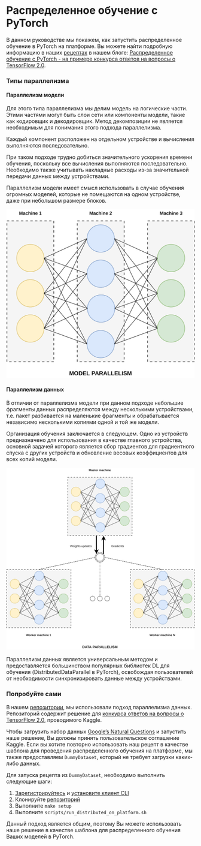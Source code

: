 # Распределенное обучение c PyTorch

В данном руководстве мы покажем, как запустить распределенное обучение в PyTorch на платформе. Вы можете найти подробную информацию в наших [рецептах](https://github.com/neuromation/ml-recipe-distributed-pytorch) в нашем блоге: [Распределенное обучение с PyTorch - на примере конкурса ответов на вопросы о TensorFlow 2.0](https://blog.neu.ro/blog/distributed-training-in-pytorch-using-an-example-from-the-tensorflow-2-0-question-answering-competition/).

### Типы параллелизма

#### Параллелизм модели

Для этого типа параллелизма мы делим модель на логические части. Этими частями могут быть слои сети или компоненты модели, такие как кодировщик и декодировщик. Метод декомпозиции не является необходимым для понимания этого подхода параллелизма.

Каждый компонент расположен на отдельном устройстве и вычисления выполняются последовательно.

При таком подходе трудно добиться значительного ускорения времени обучения, поскольку все вычисления выполняются последовательно. Необходимо также учитывать накладные расходы из-за значительной передачи данных между устройствами.

Параллелизм модели имеет смысл использовать в случае обучения огромных моделей, которые не помещаются на одном устройстве, даже при небольшом размере блоков.

![&#x41F;&#x430;&#x440;&#x430;&#x43B;&#x43B;&#x435;&#x43B;&#x438;&#x437;&#x43C; &#x43C;&#x43E;&#x434;&#x435;&#x43B;&#x438;](../.gitbook/assets/mp.png)

#### Параллелизм данных

В отличии от параллелизма модели при данном подходе небольшие фрагменты данных распределяются между несколькими устройствами, т.е. пакет разбивается на маленькие фрагменты и обрабатывается независимо несколькими копиями одной и той же модели.

Организация обучения заключается в следующем. Одно из устройств предназначено для использования в качестве главного устройства, основной задачей которого является сбор градиентов для градиентного спуска с других устройств и обновление весовых коэффициентов для всех копий модели.

![&#x41F;&#x430;&#x440;&#x430;&#x43B;&#x43B;&#x435;&#x43B;&#x438;&#x437;&#x43C; &#x434;&#x430;&#x43D;&#x43D;&#x44B;&#x445;](../.gitbook/assets/dp.png)

Параллелизм данных является универсальным методом и предоставляется большинством популярных библиотек DL для обучения \(DistributedDataParallel в PyTorch\), освобождая пользователей от необходимости синхронизировать данные между устройствами.

### Попробуйте сами

В нашем [репозитории](https://github.com/neuromation/ml-recipe-distributed-pytorch), мы использовали подход параллелизма данных. Репозиторий содержит решение для [конкурса ответов на вопросы о TensorFlow 2.0](https://www.kaggle.com/c/tensorflow2-question-answering), проводимого Kaggle.

Чтобы загрузить набор данных [Google’s Natural Questions](https://ai.google.com/research/NaturalQuestions/dataset) и запустить наше решение, Вы должны принять пользовательское соглашение Kaggle. Если вы хотите повторно использовать наш рецепт в качестве шаблона для проведения распределенного обучения на платформе, мы также предоставляем `DummyDataset`, который не требует загрузки каких-либо данных.

Для запуска рецепта из `DummyDataset`, необходимо выполнить следующие шаги:

1. [Зарегистрируйтесь](https://neu.ro/) и [установите клиент CLI](https://docs.neu.ro/getting-started#installing-cli)
2. Клонируйте [репозиторий](https://github.com/neuromation/ml-recipe-distributed-pytorch)
3. Выполните `make setup`
4. Выполните `scripts/run_distributed_on_platform.sh`

Данный подход является общим, поэтому Вы можете использовать наше решение в качестве шаблона для распределенного обучения Ваших моделей в PyTorch.

